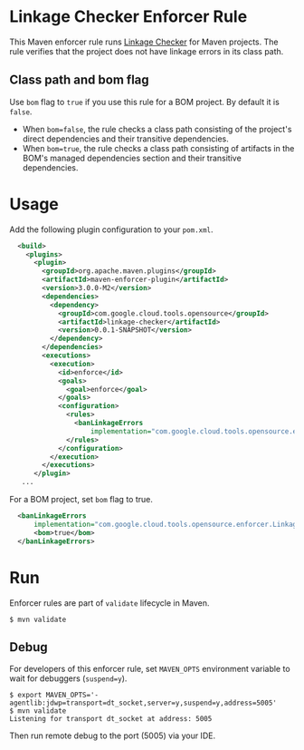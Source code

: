 # Linkage Checker Enforcer Rule

This Maven enforcer rule runs [Linkage Checker](../dependencies) for Maven projects.
The rule verifies that the project does not have linkage errors in its class path.

## Class path and bom flag

Use `bom` flag to `true` if you use this rule for a BOM project. By default it is `false`.

- When `bom=false`, the rule checks a class path consisting of the project's direct dependencies and
  their transitive dependencies.
- When `bom=true`, the rule checks a class path consisting of artifacts in the BOM's managed
  dependencies section and their transitive dependencies.

# Usage

Add the following plugin configuration to your `pom.xml`.

```xml
  <build>
    <plugins>
      <plugin>
        <groupId>org.apache.maven.plugins</groupId>
        <artifactId>maven-enforcer-plugin</artifactId>
        <version>3.0.0-M2</version>
        <dependencies>
          <dependency>
            <groupId>com.google.cloud.tools.opensource</groupId>
            <artifactId>linkage-checker</artifactId>
            <version>0.0.1-SNAPSHOT</version>
          </dependency>
        </dependencies>
        <executions>
          <execution>
            <id>enforce</id>
            <goals>
              <goal>enforce</goal>
            </goals>
            <configuration>
              <rules>
                <banLinkageErrors
                    implementation="com.google.cloud.tools.opensource.enforcer.LinkageCheckerRule"/>
              </rules>
            </configuration>
          </execution>
        </executions>
      </plugin>
   ...
```

For a BOM project, set `bom` flag to true.

```xml
  <banLinkageErrors
      implementation="com.google.cloud.tools.opensource.enforcer.LinkageCheckerRule">
      <bom>true</bom>
  </banLinkageErrors>
```


# Run

Enforcer rules are part of `validate` lifecycle in Maven.

```
$ mvn validate
```

## Debug

For developers of this enforcer rule, set `MAVEN_OPTS` environment variable to wait for
debuggers (`suspend=y`).

```
$ export MAVEN_OPTS='-agentlib:jdwp=transport=dt_socket,server=y,suspend=y,address=5005'
$ mvn validate
Listening for transport dt_socket at address: 5005
```

Then run remote debug to the port (5005) via your IDE.
